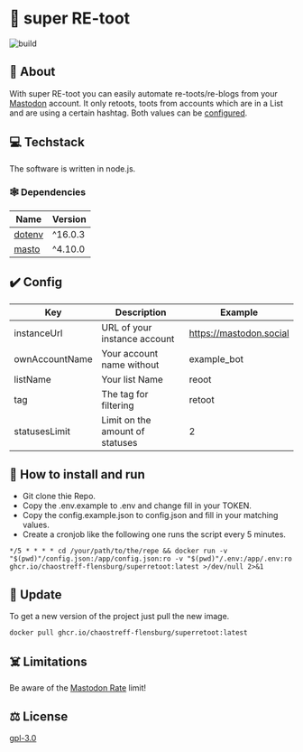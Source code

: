 # 🦣 super RE-toot
![build](https://github.com/chaostreff-flensburg/superretoot/actions/workflows/build.yml/badge.svg)

## 🤷 About

With super RE-toot you can easily automate re-toots/re-blogs from your [Mastodon](https://docs.joinmastodon.org/) account.
It only retoots, toots from accounts which are in a List and are using a certain hashtag. Both values can be [configured](#config).

## 💻 Techstack

The software is written in node.js.

### 🕸️ Dependencies

| Name | Version |
| -- | -- |
| [dotenv](https://www.npmjs.com/package/dotenv) | ^16.0.3 |
| [masto](https://www.npmjs.com/package/masto) | ^4.10.0|

## ✔️ Config

| Key | Description | Example |
| -- | -- | -- |
| instanceUrl | URL of your instance account | https://mastodon.social |
| ownAccountName | Your account name without | example_bot |
| listName | Your list Name | reoot |
| tag | The tag for filtering | retoot |
| statusesLimit | Limit on the amount of statuses | 2 |

## 🚀 How to install and run

- Git clone thie Repo.
- Copy the .env.example to .env and change fill in your TOKEN.
- Copy the config.example.json to config.json and fill in your matching values.
- Create a cronjob like the following one runs the script every 5 minutes.
```
*/5 * * * * cd /your/path/to/the/repe && docker run -v "$(pwd)"/config.json:/app/config.json:ro -v "$(pwd)"/.env:/app/.env:ro ghcr.io/chaostreff-flensburg/superretoot:latest >/dev/null 2>&1
```
## 🔁 Update

To get a new version of the project just pull the new image.
```
docker pull ghcr.io/chaostreff-flensburg/superretoot:latest
```


## ☠️ Limitations

Be aware of the [Mastodon Rate](https://docs.joinmastodon.org/api/rate-limits/) limit!

## ⚖️ License

[gpl-3.0](./LICENSE)
